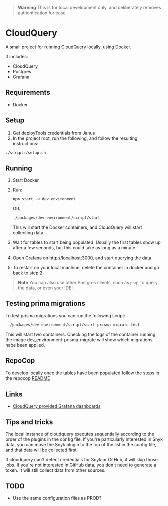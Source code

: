 > **Warning**
> This is for local development only, and deliberately removes authentication for ease.

# CloudQuery

A small project for running [CloudQuery](https://www.cloudquery.io/) locally, using Docker.

It includes:

- CloudQuery
- Postgres
- Grafana

## Requirements

- Docker

## Setup

1. Get deployTools credentials from Janus
2. In the project root, run the following, and follow the resulting instructions:

```sh
./scripts/setup.sh
```

## Running

1. Start Docker
2. Run:

   ```sh
   npm start -w dev-environment
   ```

   OR:

   ```sh
   ./packages/dev-environment/script/start
   ```

   This will start the Docker containers, and CloudQuery will start collecting data.

3. Wait for tables to start being populated. Usually the first tables show up after a few seconds, but this could take
   as long as a minute.
4. Open Grafana on [http://localhost:3000](http://localhost:3000), and start querying the data
5. To restart on your local machine, delete the container in docker and go back to step 2.

> **Note**
> You can also use other Postgres clients, such as `psql` to query the data, or even your IDE!

## Testing prima migrations
To test prisma migrations you can run the following script:

  ```sh
   ./packages/dev-environment/script/start-prisma-migrate-test
   ```
This will start two containers. Checking the logs of the container running the image 
dev_environment-prisma-migrate will show which migrations habe been applied.

## RepoCop

To develop locally once the tables have been populated follow the steps in the repocop [README](../repocop/README.md)

## Links

- [CloudQuery provided Grafana dashboards](https://github.com/cloudquery/cloudquery/tree/main/plugins/source/aws/dashboards)

## Tips and tricks

The local instance of cloudquery executes sequentially according to the order of the plugins in the config file. If
you're particularly interested in Snyk data, you can move the Snyk plugin to the top of the list in the config file, and
that data will be collected first.

If cloudquery can't detect credentials for Snyk or GitHub, it will skip those jobs. If you're not interested in GitHub
data, you don't need to generate a token. It will still collect data from other sources.

## TODO

- Use the same configuration files as PROD?

